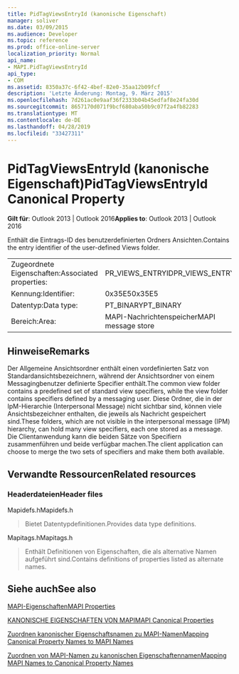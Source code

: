 ```yaml
---
title: PidTagViewsEntryId (kanonische Eigenschaft)
manager: soliver
ms.date: 03/09/2015
ms.audience: Developer
ms.topic: reference
ms.prod: office-online-server
localization_priority: Normal
api_name:
- MAPI.PidTagViewsEntryId
api_type:
- COM
ms.assetid: 8350a37c-6f42-4bef-82e0-35aa12b09fcf
description: 'Letzte Änderung: Montag, 9. März 2015'
ms.openlocfilehash: 7d261ac0e9aaf36f2333b04b45edfaf8e24fa30d
ms.sourcegitcommit: 8657170d071f9bcf680aba50b9c07f2a4fb82283
ms.translationtype: MT
ms.contentlocale: de-DE
ms.lasthandoff: 04/28/2019
ms.locfileid: "33427311"
---
```

# <a name="pidtagviewsentryid-canonical-property"></a><span data-ttu-id="6ce67-103">PidTagViewsEntryId (kanonische Eigenschaft)</span><span class="sxs-lookup"><span data-stu-id="6ce67-103">PidTagViewsEntryId Canonical Property</span></span>

  
  
<span data-ttu-id="6ce67-104">**Gilt für**: Outlook 2013 | Outlook 2016</span><span class="sxs-lookup"><span data-stu-id="6ce67-104">**Applies to**: Outlook 2013 | Outlook 2016</span></span> 
  
<span data-ttu-id="6ce67-105">Enthält die Eintrags-ID des benutzerdefinierten Ordners Ansichten.</span><span class="sxs-lookup"><span data-stu-id="6ce67-105">Contains the entry identifier of the user-defined Views folder.</span></span>
  
|||
|:-----|:-----|
|<span data-ttu-id="6ce67-106">Zugeordnete Eigenschaften:</span><span class="sxs-lookup"><span data-stu-id="6ce67-106">Associated properties:</span></span>  <br/> |<span data-ttu-id="6ce67-107">PR_VIEWS_ENTRYID</span><span class="sxs-lookup"><span data-stu-id="6ce67-107">PR_VIEWS_ENTRYID</span></span>  <br/> |
|<span data-ttu-id="6ce67-108">Kennung:</span><span class="sxs-lookup"><span data-stu-id="6ce67-108">Identifier:</span></span>  <br/> |<span data-ttu-id="6ce67-109">0x35E5</span><span class="sxs-lookup"><span data-stu-id="6ce67-109">0x35E5</span></span>  <br/> |
|<span data-ttu-id="6ce67-110">Datentyp:</span><span class="sxs-lookup"><span data-stu-id="6ce67-110">Data type:</span></span>  <br/> |<span data-ttu-id="6ce67-111">PT_BINARY</span><span class="sxs-lookup"><span data-stu-id="6ce67-111">PT_BINARY</span></span>  <br/> |
|<span data-ttu-id="6ce67-112">Bereich:</span><span class="sxs-lookup"><span data-stu-id="6ce67-112">Area:</span></span>  <br/> |<span data-ttu-id="6ce67-113">MAPI-Nachrichtenspeicher</span><span class="sxs-lookup"><span data-stu-id="6ce67-113">MAPI message store</span></span>  <br/> |
   
## <a name="remarks"></a><span data-ttu-id="6ce67-114">Hinweise</span><span class="sxs-lookup"><span data-stu-id="6ce67-114">Remarks</span></span>

<span data-ttu-id="6ce67-115">Der Allgemeine Ansichtsordner enthält einen vordefinierten Satz von Standardansichtsbezeichnern, während der Ansichtsordner von einem Messagingbenutzer definierte Specifier enthält.</span><span class="sxs-lookup"><span data-stu-id="6ce67-115">The common view folder contains a predefined set of standard view specifiers, while the view folder contains specifiers defined by a messaging user.</span></span> <span data-ttu-id="6ce67-116">Diese Ordner, die in der IpM-Hierarchie (Interpersonal Message) nicht sichtbar sind, können viele Ansichtsbezeichner enthalten, die jeweils als Nachricht gespeichert sind.</span><span class="sxs-lookup"><span data-stu-id="6ce67-116">These folders, which are not visible in the interpersonal message (IPM) hierarchy, can hold many view specifiers, each one stored as a message.</span></span> <span data-ttu-id="6ce67-117">Die Clientanwendung kann die beiden Sätze von Specifiern zusammenführen und beide verfügbar machen.</span><span class="sxs-lookup"><span data-stu-id="6ce67-117">The client application can choose to merge the two sets of specifiers and make them both available.</span></span>
  
## <a name="related-resources"></a><span data-ttu-id="6ce67-118">Verwandte Ressourcen</span><span class="sxs-lookup"><span data-stu-id="6ce67-118">Related resources</span></span>

### <a name="header-files"></a><span data-ttu-id="6ce67-119">Headerdateien</span><span class="sxs-lookup"><span data-stu-id="6ce67-119">Header files</span></span>

<span data-ttu-id="6ce67-120">Mapidefs.h</span><span class="sxs-lookup"><span data-stu-id="6ce67-120">Mapidefs.h</span></span>
  
> <span data-ttu-id="6ce67-121">Bietet Datentypdefinitionen.</span><span class="sxs-lookup"><span data-stu-id="6ce67-121">Provides data type definitions.</span></span>
    
<span data-ttu-id="6ce67-122">Mapitags.h</span><span class="sxs-lookup"><span data-stu-id="6ce67-122">Mapitags.h</span></span>
  
> <span data-ttu-id="6ce67-123">Enthält Definitionen von Eigenschaften, die als alternative Namen aufgeführt sind.</span><span class="sxs-lookup"><span data-stu-id="6ce67-123">Contains definitions of properties listed as alternate names.</span></span>
    
## <a name="see-also"></a><span data-ttu-id="6ce67-124">Siehe auch</span><span class="sxs-lookup"><span data-stu-id="6ce67-124">See also</span></span>



[<span data-ttu-id="6ce67-125">MAPI-Eigenschaften</span><span class="sxs-lookup"><span data-stu-id="6ce67-125">MAPI Properties</span></span>](mapi-properties.md)
  
[<span data-ttu-id="6ce67-126">KANONISCHE EIGENSCHAFTEN VON MAPI</span><span class="sxs-lookup"><span data-stu-id="6ce67-126">MAPI Canonical Properties</span></span>](mapi-canonical-properties.md)
  
[<span data-ttu-id="6ce67-127">Zuordnen kanonischer Eigenschaftsnamen zu MAPI-Namen</span><span class="sxs-lookup"><span data-stu-id="6ce67-127">Mapping Canonical Property Names to MAPI Names</span></span>](mapping-canonical-property-names-to-mapi-names.md)
  
[<span data-ttu-id="6ce67-128">Zuordnen von MAPI-Namen zu kanonischen Eigenschaftennamen</span><span class="sxs-lookup"><span data-stu-id="6ce67-128">Mapping MAPI Names to Canonical Property Names</span></span>](mapping-mapi-names-to-canonical-property-names.md)

